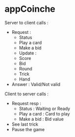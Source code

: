 # appCoinche

Server to client calls :
* Request : 
  * Status
  * Play a card
  * Make a bid
  * Update :
   * Score
   * Bid
   * Round
   * Trick
   * Hand
* Answer : Valid/Not valid

Client to server calls :
* Request resp :
  * Status : Waiting or Ready
  * Play a card : Card to play
  * Make a bid : Bid value
* See last trick
* Pause the game
